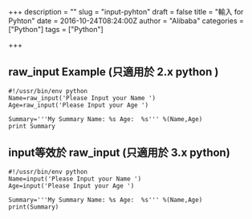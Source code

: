 +++
description = ""
slug = "input-pyhton"
draft = false
title = "輸入 for Pyhton"
date = 2016-10-24T08:24:00Z
author = "Alibaba"
categories = ["Python"]
tags = ["Python"]

+++

## raw_input Example  (只適用於 2.x python )

```
#!/ussr/bin/env python
Name=raw_input('Please Input your Name ')
Age=raw_input('Please Input your Age ')

Summary='''My Summary Name: %s Age:  %s''' %(Name,Age)                         
print Summary
```
## input等效於 raw_input (只適用於 3.x python)

```
#!/ussr/bin/env python
Name=input('Please Input your Name ')
Age=input('Please Input your Age ')

Summary='''My Summary Name: %s Age:  %s''' %(Name,Age)
print(Summary)
```